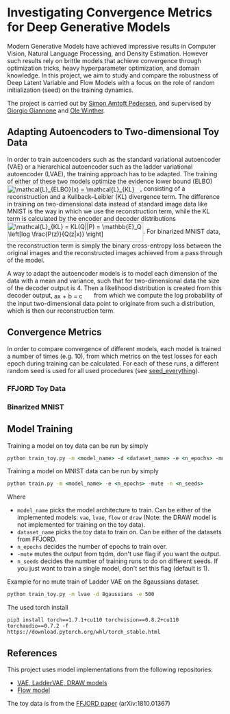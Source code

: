 # Investigating Convergence Metrics for Deep Generative Models

Modern Generative Models have achieved impressive results in Computer Vision, Natural Language Processing, and Density Estimation. However such results rely on brittle models that achieve convergence through optimization tricks, heavy hyperparameter optimization, and domain knowledge. In this project, we aim to study and compare the robustness of Deep Latent Variable and Flow Models with a focus on the role of random initialization (seed) on the training dynamics.

The project is carried out by [Simon Amtoft Pedersen](https://github.com/simonamtoft), and supervised by [Giorgio Giannone](https://georgosgeorgos.github.io/) and [Ole Winther](https://orbit.dtu.dk/en/persons/ole-winther).


## Adapting Autoencoders to Two-dimensional Toy Data

In order to train autoencoders such as the standard variational autoencoder (VAE) or a hierarchical autoencoder such as the ladder variational autoencoder (LVAE), the training approach has to be adapted. The training of either of these two models optimize the evidence lower bound (ELBO) <img src="https://bit.ly/3FFis9V" align="center" border="0" alt="\mathcal{L}_{ELBO}(x) = \mathcal{L}_{KL} + \mathcal{L}_{recon}" width="311" height="19" />, consisting of a reconstruction and a Kullback–Leibler (KL) divergence term. The difference in training on two-dimensional data instead of standard image data like MNIST is the way in which we use the reconstruction term, while the KL term is calculated by the encoder and decoder distributions <img src="https://bit.ly/3qx3igy" align="center" border="0" alt="\mathcal{L}_{KL} = KL(Q||P) = \mathbb{E}_Q \left[log  \frac{P(z)}{Q(z|x)} \right]" width="318" height="46" />. For binarized MNIST data, the reconstruction term is simply the binary cross-entropy loss between the original images and the reconstructed images achieved from a pass through of the model. 

A way to adapt the autoencoder models is to model each dimension of the data with a mean and variance, such that for two-dimensional data the size of the decoder output is 4. Then a likelihood distribution is created from this decoder output, <img src="https://bit.ly/3pCjtKk" align="center" border="0" alt="ax + b = c" width="89" height="17" /> from which we compute the log probability of the input two-dimensional data point to originate from such a distribution, which is then our reconstruction term.




## Convergence Metrics
In order to compare convergence of different models, each model is trained a number of times (e.g. 10), from which metrics on the test losses for each epoch during training can be calculated. For each of these runs, a different random seed is used for all used procedures (see [seed_everything](https://github.com/simonamtoft/generative-convergence/blob/main/lib/random_seed.py)).


### FFJORD Toy Data



### Binarized MNIST 


## Model Training

Training a model on toy data can be run by simply

```cmd
python train_toy.py -m <model_name> -d <dataset_name> -e <n_epochs> -mute -n <n_seeds>
```

Training a model on MNIST data can be run by simply

```cmd
python train.py -m <model_name> -e <n_epochs> -mute -n <n_seeds>
```


Where

- `model_name` picks the model architecture to train. Can be either of the implemented models: `vae`, `lvae`, `flow` or `draw` (Note: the DRAW model is not implemented for training on the toy data).
- `dataset_name` picks the toy data to train on. Can be either of the datasets from FFJORD.
- `n_epochs` decides the number of epochs to train over.
- `-mute` mutes the output from tqdm, don't use flag if you want the output.
- `n_seeds` decides the number of training runs to do on different seeds. If you just want to train a single model, don't set this flag (default is 1).

Example for no mute train of Ladder VAE on the 8gaussians dataset.

```cmd
python train_toy.py -m lvae -d 8gaussians -e 500
```

The used torch install

```pip3 install torch==1.7.1+cu110 torchvision==0.8.2+cu110 torchaudio==0.7.2 -f https://download.pytorch.org/whl/torch_stable.html```


## References
This project uses model implementations from the following repositories:

- [VAE, LadderVAE, DRAW models](https://github.com/simonamtoft/recurrence-and-attention-latent-variable-models)
- [Flow model](https://github.com/didriknielsen/survae_flows)

The toy data is from the [FFJORD paper](https://arxiv.org/abs/1810.01367) (arXiv:1810.01367)
